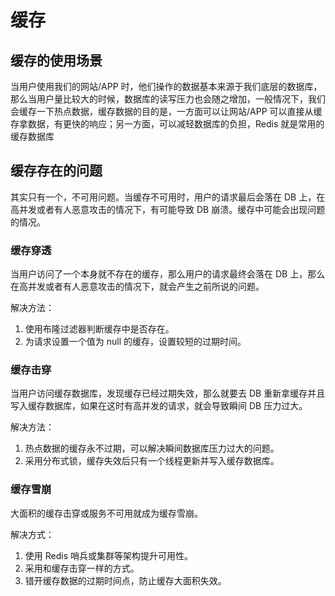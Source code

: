 # 缓存

## 缓存的使用场景

当用户使用我们的网站/APP 时，他们操作的数据基本来源于我们底层的数据库，那么当用户量比较大的时候，数据库的读写压力也会随之增加，一般情况下，我们会缓存一下热点数据，缓存数据的目的是，一方面可以让网站/APP 可以直接从缓存拿数据，有更快的响应；另一方面，可以减轻数据库的负担，Redis 就是常用的缓存数据库

## 缓存存在的问题

其实只有一个，不可用问题。当缓存不可用时，用户的请求最后会落在 DB 上，在高并发或者有人恶意攻击的情况下，有可能导致 DB 崩溃。缓存中可能会出现问题的情况。

### 缓存穿透

当用户访问了一个本身就不存在的缓存，那么用户的请求最终会落在 DB 上，那么在高并发或者有人恶意攻击的情况下，就会产生之前所说的问题。

解决方法：

1. 使用布隆过滤器判断缓存中是否存在。
2. 为请求设置一个值为 null 的缓存，设置较短的过期时间。

### 缓存击穿

当用户访问缓存数据库，发现缓存已经过期失效，那么就要去 DB 重新拿缓存并且写入缓存数据库，如果在这时有高并发的请求，就会导致瞬间 DB 压力过大。

解决方法：

1. 热点数据的缓存永不过期，可以解决瞬间数据库压力过大的问题。
2. 采用分布式锁，缓存失效后只有一个线程更新并写入缓存数据库。

### 缓存雪崩

大面积的缓存击穿或服务不可用就成为缓存雪崩。

解决方式：

1. 使用 Redis 哨兵或集群等架构提升可用性。
2. 采用和缓存击穿一样的方式。
3. 错开缓存数据的过期时间点，防止缓存大面积失效。
